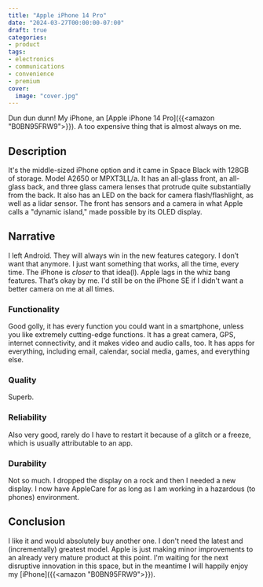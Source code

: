 ```yaml
---
title: "Apple iPhone 14 Pro"
date: "2024-03-27T00:00:00-07:00"
draft: true
categories:
- product
tags:
- electronics
- communications
- convenience
- premium
cover:
  image: "cover.jpg"
---
```

Dun dun dunn! My iPhone, an [Apple iPhone 14 Pro]({{<amazon "B0BN95FRW9">}}). A too expensive thing that is almost always on me.
<!--more-->
## Description

It's the middle-sized iPhone option and it came in Space Black with 128GB of storage. Model A2650 or MPXT3LL/a. It has an all-glass front, an all-glass back, and three glass camera lenses that protrude quite substantially from the back. It also has an LED on the back for camera flash/flashlight, as well as a lidar sensor. The front has sensors and a camera in what Apple calls a "dynamic island," made possible by its OLED display.

## Narrative

I left Android. They will always win in the new features category. I don’t want that anymore. I just want something that works, all the time, every time. The iPhone is *closer* to that idea(l). Apple lags in the whiz bang features. That’s okay by me. I'd still be on the iPhone SE if I didn't want a better camera on me at all times.

### Functionality

Good golly, it has every function you could want in a smartphone, unless you like extremely cutting-edge functions. It has a great camera, GPS, internet connectivity, and it makes video and audio calls, too. It has apps for everything, including email, calendar, social media, games, and everything else.

### Quality

Superb.

### Reliability

Also very good, rarely do I have to restart it because of a glitch or a freeze, which is usually attributable to an app.

### Durability

Not so much. I dropped the display on a rock and then I needed a new display. I now have AppleCare for as long as I am working in a hazardous (to phones) environment.

## Conclusion

I like it and would absolutely buy another one. I don't need the latest and (incrementally) greatest model. Apple is just making minor improvements to an already very mature product at this point. I'm waiting for the next disruptive innovation in this space, but in the meantime I will happily enjoy my [iPhone]({{<amazon "B0BN95FRW9">}}).